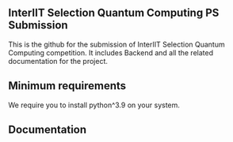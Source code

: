 ## InterIIT Selection Quantum Computing PS Submission

This is the github for the submission of InterIIT Selection 
Quantum Computing competition. It includes Backend and
all the related documentation for the project.

## Minimum requirements

We require you to install python^3.9 on your system.

## Documentation

